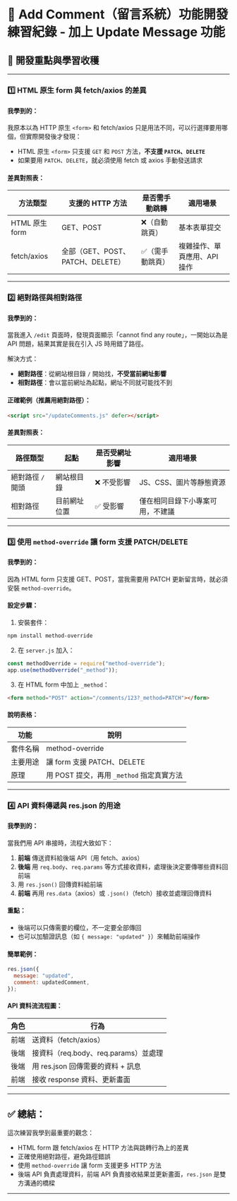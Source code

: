 # 💬 Add Comment（留言系統）功能開發練習紀錄 - 加上 Update Message 功能

## 🧠 開發重點與學習收穫

---

### 1️⃣ HTML 原生 form 與 fetch/axios 的差異

#### 我學到的：

我原本以為 HTTP 原生 `<form>` 和 fetch/axios 只是用法不同，可以行選擇要用哪個，但實際開發後才發現：

- HTML 原生 `<form>` 只支援 `GET` 和 `POST` 方法，**不支援 `PATCH`、`DELETE`**
- 如果要用 `PATCH`、`DELETE`，就必須使用 fetch 或 axios 手動發送請求

#### 差異對照表：

| 方法類型       | 支援的 HTTP 方法                 | 是否需手動跳轉   | 適用場景                     |
| -------------- | -------------------------------- | ---------------- | ---------------------------- |
| HTML 原生 form | GET、POST                        | ❌（自動跳頁）   | 基本表單提交                 |
| fetch/axios    | 全部（GET、POST、PATCH、DELETE） | ✅（需手動跳頁） | 複雜操作、單頁應用、API 操作 |

---

### 2️⃣ 絕對路徑與相對路徑

#### 我學到的：

當我進入 `/edit` 頁面時，發現頁面顯示「cannot find any route」，一開始以為是 API 問題，結果其實是我在引入 JS 時用錯了路徑。

解決方式：

- **絕對路徑**：從網站根目錄 `/` 開始找，**不受當前網址影響**
- **相對路徑**：會以當前網址為起點，網址不同就可能找不到

#### 正確範例（推薦用絕對路徑）：

```html
<script src="/updateComments.js" defer></script>
```

#### 差異對照表：

| 路徑類型          | 起點         | 是否受網址影響 | 適用場景                         |
| ----------------- | ------------ | -------------- | -------------------------------- |
| 絕對路徑 `/` 開頭 | 網站根目錄   | ❌ 不受影響    | JS、CSS、圖片等靜態資源          |
| 相對路徑          | 目前網址位置 | ✅ 受影響      | 僅在相同目錄下小專案可用，不建議 |

---

### 3️⃣ 使用 `method-override` 讓 form 支援 PATCH/DELETE

#### 我學到的：

因為 HTML form 只支援 GET、POST，當我需要用 PATCH 更新留言時，就必須安裝 `method-override`。

#### 設定步驟：

1. 安裝套件：

```bash
npm install method-override
```

2. 在 `server.js` 加入：

```js
const methodOverride = require("method-override");
app.use(methodOverride("_method"));
```

3. 在 HTML form 中加上 `_method`：

```html
<form method="POST" action="/comments/123?_method=PATCH"></form>
```

#### 說明表格：

| 功能     | 說明                                      |
| -------- | ----------------------------------------- |
| 套件名稱 | method-override                           |
| 主要用途 | 讓 form 支援 PATCH、DELETE                |
| 原理     | 用 POST 提交，再用 `_method` 指定真實方法 |

---

### 4️⃣ API 資料傳遞與 res.json 的用途

#### 我學到的：

當我們用 API 串接時，流程大致如下：

1. **前端** 傳送資料給後端 API（用 fetch、axios）
2. **後端** 用 `req.body`、`req.params` 等方式接收資料，處理後決定要傳哪些資料回前端
3. 用 `res.json()` 回傳資料給前端
4. **前端** 再用 `res.data`（axios）或 `.json()`（fetch）接收並處理回傳資料

#### 重點：

- 後端可以只傳需要的欄位，不一定要全部傳回
- 也可以加驗證訊息（如 `{ message: "updated" }`）來輔助前端操作

#### 簡單範例：

```js
res.json({
  message: "updated",
  comment: updatedComment,
});
```

#### API 資料流流程圖：

| 角色 | 行為                                 |
| ---- | ------------------------------------ |
| 前端 | 送資料（fetch/axios）                |
| 後端 | 接資料（req.body、req.params）並處理 |
| 後端 | 用 res.json 回傳需要的資料 + 訊息    |
| 前端 | 接收 response 資料、更新畫面         |

---

## ✅ 總結：

這次練習我學到最重要的觀念：

- HTML form 跟 fetch/axios 在 HTTP 方法與跳轉行為上的差異
- 正確使用絕對路徑，避免路徑錯誤
- 使用 `method-override` 讓 form 支援更多 HTTP 方法
- 後端 API 負責處理資料，前端 API 負責接收結果並更新畫面，`res.json` 是雙方溝通的橋樑

---
